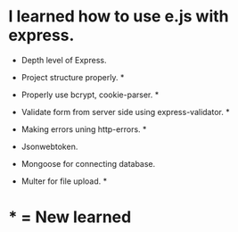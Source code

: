 # I learned how to use e.js with express. 
- Depth level of Express.
 
- Project structure properly. *
- Properly use bcrypt, cookie-parser. *
- Validate form from server side using express-validator. *
- Making errors uning http-errors. *
- Jsonwebtoken.
- Mongoose for connecting database.
- Multer for file upload. *

# * = New learned
